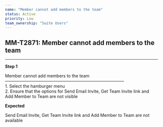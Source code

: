 ```yaml
---
name: "Member cannot add members to the team"
status: Active
priority: Low
team_ownership: "Suite Users"
---
```


## MM-T2871: Member cannot add members to the team

---

**Step 1**

Member cannot add members to the team\
————————————————————————————\
1\. Select the hamburger menu\
2\. Ensure that the options for Send Email Invite, Get Team Invite link and Add Member to Team are not visible

**Expected**

Send Email Invite, Get Team Invite link and Add Member to Team are not available
